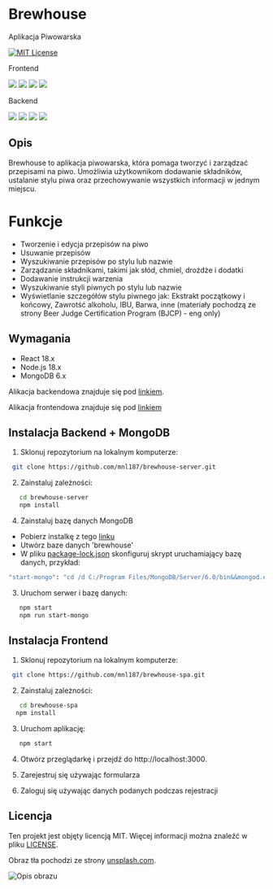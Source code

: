 # Brewhouse
Aplikacja Piwowarska

[![MIT License](https://img.shields.io/badge/License-MIT-green.svg)](https://choosealicense.com/licenses/mit/)

Frontend

![](https://img.shields.io/github/languages/top/mnl187/brewhouse-spa)
![](https://img.shields.io/github/commit-status/mnl187/brewhouse-spa/main/d6d0436)
![](https://img.shields.io/github/last-commit/mnl187/brewhouse-spa)
![](https://img.shields.io/github/commit-activity/m/mnl187/brewhouse-spa)


Backend

![](https://img.shields.io/github/languages/top/mnl187/brewhouse-server)
![](https://img.shields.io/github/commit-status/mnl187/brewhouse-server/main/87c50fe)
![](https://img.shields.io/github/last-commit/mnl187/brewhouse-server)
![](https://img.shields.io/github/commit-activity/m/mnl187/brewhouse-server)

## Opis

Brewhouse to aplikacja piwowarska, która pomaga tworzyć i zarządzać przepisami na piwo. Umożliwia użytkownikom dodawanie składników, ustalanie stylu piwa oraz przechowywanie wszystkich informacji w jednym miejscu.

# Funkcje

- Tworzenie i edycja przepisów na piwo
- Usuwanie przepisów
- Wyszukiwanie przepisów po stylu lub nazwie
- Zarządzanie składnikami, takimi jak słód, chmiel, drożdże i dodatki
- Dodawanie instrukcji warzenia
- Wyszukiwanie styli piwnych po stylu lub nazwie
- Wyświetlanie szczegółów stylu piwnego jak: Ekstrakt początkowy i końcowy, Zawrotść alkoholu, IBU, Barwa, inne (materiały pochodzą ze strony Beer Judge Certification Program (BJCP) - eng only)


## Wymagania
- React 18.x
- Node.js 18.x
- MongoDB 6.x

Alikacja backendowa znajduje się pod [linkiem](https://github.com/mnl187/brewhouse-server).

Alikacja frontendowa znajduje się pod [linkiem](https://github.com/mnl187/brewhouse-spa)

## Instalacja Backend + MongoDB

1. Sklonuj repozytorium na lokalnym komputerze:

```bash
 git clone https://github.com/mnl187/brewhouse-server.git
 ```
2. Zainstaluj zależności:

```bash
   cd brewhouse-server
   npm install
```

4. Zainstaluj bazę danych MongoDB

- Pobierz instalkę z tego [linku](https://fastdl.mongodb.org/windows/mongodb-windows-x86_64-6.0.5-signed.msi)
- Utwórz baze danych 'brewhouse'
- W pliku [package-lock.json](package-lock.json) skonfiguruj skrypt uruchamiający bazę danych, przykład:
```bash
"start-mongo": "cd /d C:/Program Files/MongoDB/Server/6.0/bin&&mongod.exe" 
```

3. Uruchom serwer i bazę danych:
```bash
   npm start
   npm run start-mongo 
```

## Instalacja Frontend

1. Sklonuj repozytorium na lokalnym komputerze:

```bash
 git clone https://github.com/mnl187/brewhouse-spa.git
 ```
2. Zainstaluj zależności:

```bash
   cd brewhouse-spa
  npm install
```
3. Uruchom aplikację:
```bash
   npm start
```
4. Otwórz przeglądarkę i przejdź do http://localhost:3000.


5. Zarejestruj się używając formularza


6. Zaloguj się używając danych podanych podczas rejestracji


## Licencja

Ten projekt jest objęty licencją MIT. Więcej informacji można znaleźć w pliku [LICENSE](LICENSE).

Obraz tła pochodzi ze strony [unsplash.com](https://unsplash.com/photos/sVothhm7iRI).

![Opis obrazu](src/assets/images/brewhouse1.jpg)